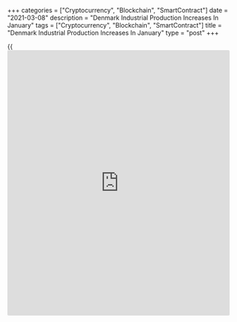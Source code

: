 +++
categories = ["Cryptocurrency", "Blockchain", "SmartContract"]
date = "2021-03-08"
description = "Denmark Industrial Production Increases In January"
tags = ["Cryptocurrency", "Blockchain", "SmartContract"]
title = "Denmark Industrial Production Increases In January"
type = "post"
+++

{{<iframe id="large-banner" src="https://www.bounty.group/#slide=13.0" width="100%" height="600" scrolling="no" style="border: 0px solid rgb(216, 221, 230); border-radius: 3px;">}}

Denmark's industrial production increased in January, figures from
Statistics Denmark showed on Monday.

Industrial production rose a seasonally adjusted 2.0 percent month-on-
month in January, after a 1.2 percent growth in December. In November,
output had decreased 6.6 percent.

The production of furniture and other industries grew 17.9 percent
monthly in January. Production in electronic industry and, chemical
industry and machinery industry gained by 19.2 percent and 8.9 percent,
respectively.

The industrial turnover declined 1.3 monthly in January.

Industrial production gained 5.0 percent quarterly in the three months
ended in January.

For comments and feedback [contact](https://www.playgroundfx.com/contact/): editorial@rtt[news](https://www.letsplayfx.com/blog/forex-news-website/).com

[Economic News][1]

 **What parts of the world are seeing the best (and worst) economic
performances lately? Click[here][2] to check out our [Econ Scorecard][2]
and find out! See up-to-the-moment [ranking](https://www.playgroundfx.com/blog/crypto-exchange-ranking/)s for the best and worst
performers in [GDP][2], [unemployment rate][3], [inflation][4] and much
more.**

   1. www.rtt[news](https://www.letsplayfx.com/blog/forex-news-website/).com/Content/EconomicNews.aspx
   2. www.rtt[news](https://www.letsplayfx.com/blog/forex-news-website/).com/economic-scorecard/world-rank/GDP/highest-performance.aspx
   3. www.rtt[news](https://www.letsplayfx.com/blog/forex-news-website/).com/economic-scorecard/world-rank/unemployment-rate/lowest-performance.aspx
   4. www.rtt[news](https://www.letsplayfx.com/blog/forex-news-website/).com/economic-scorecard/world-rank/CPI/highest-performance.aspx